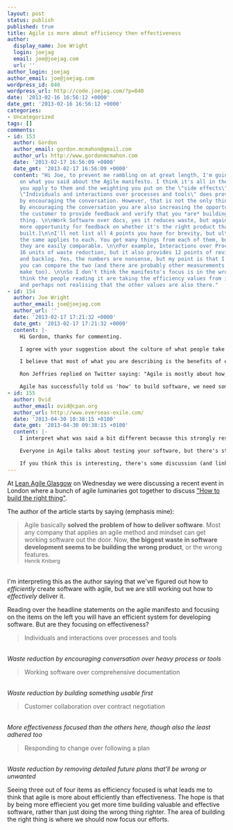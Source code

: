 ```yaml
---
layout: post
status: publish
published: true
title: Agile is more about efficiency then effectiveness
author:
  display_name: Joe Wright
  login: joejag
  email: joe@joejag.com
  url: ''
author_login: joejag
author_email: joe@joejag.com
wordpress_id: 840
wordpress_url: http://code.joejag.com/?p=840
date: '2013-02-16 16:56:12 +0000'
date_gmt: '2013-02-16 16:56:12 +0000'
categories:
- Uncategorized
tags: []
comments:
- id: 153
  author: Gordon
  author_email: gordon.mcmahon@gmail.com
  author_url: http://www.gordonmcmahon.com
  date: '2013-02-17 16:56:09 +0000'
  date_gmt: '2013-02-17 16:56:09 +0000'
  content: "Hi Joe, to prevent me rambling on at great length, I'm going to focus
    on what you said about the Agile manifesto. I think it's all in the interpretation
    you apply to them and the weighting you put on the \"side effects\".\n\nFor example,
    \"Individuals and interactions over processes and tools\" does provide waste reduction
    by encouraging the conversation. However, that is not the only thing it does.
    By encouraging the conversation you are also increasing the opportunities for
    the customer to provide feedback and verify that you *are* building the right
    thing. \n\nWork Software over docs, yes it reduces waste, but again, it also provides
    more opportunity for feedback on whether it's the right product that is being
    built.]\n\nI'll not list all 4 points you have for brevity, but ultimately I think
    the same applies to each. You get many things from each of them, but I don't think
    they are easily comparable. \n\nFor example, Interactions over Process might provide
    16 units of waste reduction, but it also provides 12 points of reviewing the product
    and backlog. Yes, the numbers are nonsense, but my point is that I'm not sure
    you can compare the two (and there are probably other measurements that you could
    make too). \n\nSo I don't think the manifesto's focus is in the wrong place, I
    think the people reading it are taking the efficiency values from it more often
    and perhaps not realising that the other values are also there."
- id: 154
  author: Joe Wright
  author_email: joe@joejag.com
  author_url: ''
  date: '2013-02-17 17:21:32 +0000'
  date_gmt: '2013-02-17 17:21:32 +0000'
  content: |-
    Hi Gordon, thanks for commenting.

    I agree with your suggestion about the culture of what people take from the manifesto is mainly efficiency. That's a topic for another post.

    I believe that most of what you are describing is the benefits of efficiency. With the benefit of not spending so much time on waste activities we get more time to receive feedback from the users as you say. My problem with this is that we could spend a lot of time making a very efficient process using agile, but not actually deliver what was really needed.

    Ron Jeffries replied on Twitter saying: "Agile is mostly about how, not what. Both are needed.". That's more of less what I'm saying here too.

    Agile has successfully told us 'how' to build software, we need something else to figure out the 'What'.
- id: 155
  author: Ovid
  author_email: ovid@cpan.org
  author_url: http://www.overseas-exile.com/
  date: '2013-04-30 10:38:15 +0100'
  date_gmt: '2013-04-30 09:38:15 +0100'
  content: |-
    I interpret what was said a bit different because this strongly resonates with much of what I've been writing about lately. Specifically, many developers keenly focus on their software's behavior, but the business is keenly focused on their customer's behavior. In short: if your software is somehow mystically bug-free, that doesn't guarantee that customers are going to use it.

    Everyone in Agile talks about testing your software, but there's still not enough talk about verifying our *assumptions* about customer behavior. A&#47;B testing, continuous deployment (with quick rollback) and strong monitoring -- particularly focused on conversion funnels -- can give you a quick way to focus on building software that people will actually use rather than building software that does what you originally envisioned. I still teach and encourage testing, but I want us to test customer behavior and not *just* software behavior.

    If you think this is interesting, there's some discussion (and links to my writing) at http:&#47;&#47;www.dagolden.com&#47;index.php&#47;2116&#47;ooda-vs-technical-debt&#47;
---
```

<p>At <a href="https:&#47;&#47;twitter.com&#47;LeanAgileGLA">Lean Agile Glasgow</a> on Wednesday we were discussing a recent event in London where a bunch of agile luminaries got together to discuss <a href="http:&#47;&#47;blog.crisp.se&#47;2013&#47;02&#47;12&#47;henrikkniberg&#47;how-to-build-the-right-thing">"How to build the right thing"</a>.</p>
<p>The author of the article starts by saying (emphasis mine):</p>
<blockquote><p>
Agile basically <strong>solved the problem of how to deliver software</strong>. Most any company that applies an agile method and mindset can get working software out the door. Now, <b>the biggest waste in software development seems to be building the wrong product</b>, or the wrong features.<br />
<small>Henrik Kniberg</small><br />
</blockquote><br />
I'm interpreting this as the author saying that we've figured out how to <em>efficiently</em> create software with agile, but we are still working out  how to <em>effectively</em> deliver it.</p>
<p>Reading over the headline statements on the agile manifesto and focusing on the items on the left you will have an efficient system for developing software. But are they focusing on effectiveness?</p>
<blockquote><p>Individuals and interactions over processes and tools</blockquote><br />
<em>Waste reduction by encouraging conversation over heavy process or tools</em></p>
<blockquote><p>Working software over comprehensive documentation</blockquote><br />
<em>Waste reduction by building something usable first</em></p>
<blockquote><p>Customer collaboration over contract negotiation</blockquote><br />
<em>More effectiveness focused than the others here, though also the least adhered too</em></p>
<blockquote><p>Responding to change over following a plan</blockquote><br />
<em>Waste reduction by removing detailed future plans that'll be wrong or unwanted</em></p>
<p>Seeing three out of four items as efficiency focused is what leads me to think that agile is more about efficiently than effectiveness. The hope is that by being more effiecient you get more time building valuable and effective software, rather than just doing the wrong thing righter. The area of building the right thing is where we should now focus our efforts.</p>
